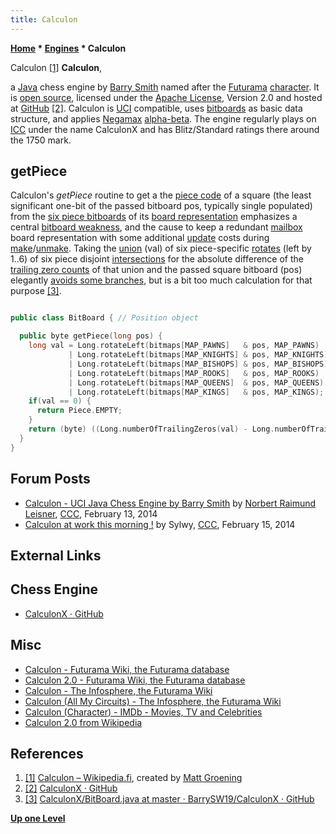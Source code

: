 ```yaml
---
title: Calculon
---
```

**[Home](Home "Home") * [Engines](Engines "Engines") * Calculon**

[](https://fi.wikipedia.org/wiki/Tiedosto:Calculon.jpg) Calculon <a id="cite-note-1" href="#cite-ref-1">[1]</a>
**Calculon**,

a [Java](Java "Java") chess engine by [Barry Smith](index.php?title=Barry_Smith&action=edit&redlink=1 "Barry Smith (page does not exist)") named after the [Futurama](https://en.wikipedia.org/wiki/Futurama) [character](https://en.wikipedia.org/wiki/List_of_recurring_Futurama_characters#Antonio_Calculon).
It is [open source](Category:Open_Source "Category:Open Source"), licensed under the [Apache License](https://en.wikipedia.org/wiki/Apache_License), Version 2.0 and hosted at [GitHub](https://en.wikipedia.org/wiki/GitHub) <a id="cite-note-2" href="#cite-ref-2">[2]</a>.
Calculon is [UCI](UCI "UCI") compatible, uses [bitboards](Bitboards "Bitboards") as basic data structure, and applies [Negamax](Negamax "Negamax") [alpha-beta](Alpha-Beta "Alpha-Beta"). The engine regularly plays on [ICC](index.php?title=Internet_Chess_Club&action=edit&redlink=1 "Internet Chess Club (page does not exist)") under the name CalculonX and has Blitz/Standard ratings there around the 1750 mark.

## getPiece

Calculon's *getPiece* routine to get a the [piece code](Pieces#PieceTypeCoding "Pieces") of a square (the least significant one-bit of the passed bitboard pos, typically single populated)
from the [six piece bitboards](Bitboard_Board-Definition#SixTwo "Bitboard Board-Definition") of its [board representation](Board_Representation "Board Representation") emphasizes a central [bitboard weakness](Bitboards#getPiece "Bitboards"),
and the cause to keep a redundant [mailbox](Mailbox "Mailbox") board representation with some additional [update](Incremental_Updates "Incremental Updates") costs during [make](Make_Move "Make Move")/[unmake](Unmake_Move "Unmake Move").
Taking the [union](General_Setwise_Operations#Union "General Setwise Operations") (val) of six piece-specific [rotates](General_Setwise_Operations#Rotate "General Setwise Operations") (left by 1..6) of six piece disjoint [intersections](General_Setwise_Operations#Intersection "General Setwise Operations")
for the absolute difference of the [trailing zero counts](BitScan#TrailingZeroCount "BitScan") of that union and the passed square bitboard (pos) elegantly [avoids some branches](Avoiding_Branches "Avoiding Branches"),
but is a bit too much calculation for that purpose <a id="cite-note-3" href="#cite-ref-3">[3]</a>.

```C++

public class BitBoard { // Position object

  public byte getPiece(long pos) {
    long val = Long.rotateLeft(bitmaps[MAP_PAWNS]   & pos, MAP_PAWNS)   
             | Long.rotateLeft(bitmaps[MAP_KNIGHTS] & pos, MAP_KNIGHTS) 
             | Long.rotateLeft(bitmaps[MAP_BISHOPS] & pos, MAP_BISHOPS) 
             | Long.rotateLeft(bitmaps[MAP_ROOKS]   & pos, MAP_ROOKS)   
             | Long.rotateLeft(bitmaps[MAP_QUEENS]  & pos, MAP_QUEENS)  
             | Long.rotateLeft(bitmaps[MAP_KINGS]   & pos, MAP_KINGS);  
    if(val == 0) {
      return Piece.EMPTY;
    }
    return (byte) ((Long.numberOfTrailingZeros(val) - Long.numberOfTrailingZeros(pos)) & 0x07);
  }
}

```

## Forum Posts

- [Calculon - UCI Java Chess Engine by Barry Smith](http://www.talkchess.com/forum3/viewtopic.php?f=2&t=51265) by [Norbert Raimund Leisner](Norbert_Raimund_Leisner "Norbert Raimund Leisner"), [CCC](CCC "CCC"), February 13, 2014
- [Calculon at work this morning !](http://www.talkchess.com/forum3/viewtopic.php?f=2&t=51288) by Sylwy, [CCC](CCC "CCC"), February 15, 2014

## External Links

## Chess Engine

- [CalculonX · GitHub](https://github.com/BarrySW19/CalculonX)

## Misc

- [Calculon - Futurama Wiki, the Futurama database](https://futurama.fandom.com/wiki/Calculon)
- [Calculon 2.0 - Futurama Wiki, the Futurama database](https://futurama.fandom.com/wiki/Calculon_2.0)
- [Calculon - The Infosphere, the Futurama Wiki](http://theinfosphere.org/Calculon)
- [Calculon (All My Circuits) - The Infosphere, the Futurama Wiki](http://theinfosphere.org/Calculon_%28All_My_Circuits%29)
- [Calculon (Character) - IMDb - Movies, TV and Celebrities](http://www.imdb.com/character/ch0047016/)
- [Calculon 2.0 from Wikipedia](https://en.wikipedia.org/wiki/Calculon_2.0)

## References

1. <a id="cite-ref-1" href="#cite-note-1">[1]</a> [Calculon – Wikipedia.fi](https://fi.wikipedia.org/wiki/Calculon), created by [Matt Groening](https://en.wikipedia.org/wiki/Matt_Groening)
1. <a id="cite-ref-2" href="#cite-note-2">[2]</a> [CalculonX · GitHub](https://github.com/BarrySW19/CalculonX)
1. <a id="cite-ref-3" href="#cite-note-3">[3]</a> [CalculonX/BitBoard.java at master · BarrySW19/CalculonX · GitHub](https://github.com/BarrySW19/CalculonX/blob/master/src/main/java/barrysw19/calculon/engine/BitBoard.java#L418)

**[Up one Level](Engines "Engines")**

